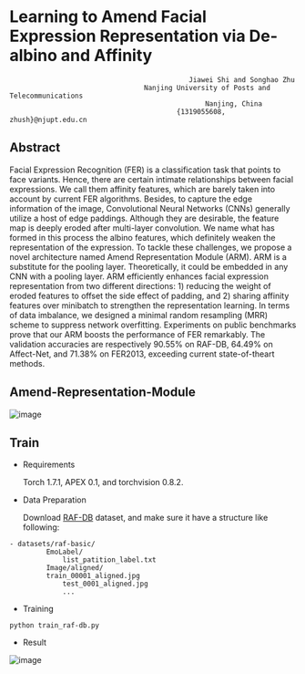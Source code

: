# Learning to Amend Facial Expression Representation via De-albino and Affinity
                                                Jiawei Shi and Songhao Zhu
                                     Nanjing University of Posts and Telecommunications
                                                    Nanjing, China
                                             {1319055608, zhush}@njupt.edu.cn


## Abstract
  Facial Expression Recognition (FER) is a classification task that points to face variants. Hence, there are certain
intimate relationships between facial expressions. We call them affinity features, which are barely taken into account
by current FER algorithms. Besides, to capture the edge information of the image, Convolutional Neural Networks
(CNNs) generally utilize a host of edge paddings. Although they are desirable, the feature map is deeply eroded after
multi-layer convolution. We name what has formed in this process the albino features, which definitely weaken the representation
of the expression. To tackle these challenges, we propose a novel architecture named Amend Representation
Module (ARM). ARM is a substitute for the pooling layer. Theoretically, it could be embedded in any CNN
with a pooling layer. ARM efficiently enhances facial expression representation from two different directions: 1) reducing
the weight of eroded features to offset the side effect of padding, and 2) sharing affinity features over minibatch
to strengthen the representation learning. In terms of data imbalance, we designed a minimal random resampling
(MRR) scheme to suppress network overfitting. Experiments on public benchmarks prove that our ARM boosts the
performance of FER remarkably. The validation accuracies are respectively 90.55% on RAF-DB, 64.49% on Affect-Net,
and 71.38% on FER2013, exceeding current state-of-theart methods.

## Amend-Representation-Module

![image](https://github.com/sunmusik/Amend-Representation-Module/blob/master/imgs/Net.png)

## Train
- Requirements

  Torch 1.7.1, APEX 0.1, and torchvision 0.8.2.
- Data Preparation

  Download [RAF-DB](http://www.whdeng.cn/RAF/model1.html#dataset) dataset, and make sure it have a structure like following:
 
```
- datasets/raf-basic/
         EmoLabel/
             list_patition_label.txt
         Image/aligned/
	     train_00001_aligned.jpg
             test_0001_aligned.jpg
             ...
```
- Training
```
python train_raf-db.py
```

- Result

![image](https://github.com/sunmusik/Amend-Representation-Module/blob/master/imgs/acc_rafdb.png)


